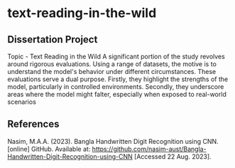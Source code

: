 # text-reading-in-the-wild
## Dissertation Project 
Topic - Text Reading in the Wild 
A significant portion of the study revolves around rigorous evaluations. Using a range of datasets, the
motive is to understand the model's behavior under different circumstances. These evaluations serve
a dual purpose. Firstly, they highlight the strengths of the model, particularly in controlled environments.
Secondly, they underscore areas where the model might falter, especially when exposed to real-world
scenarios
## References
Nasim, M.A.A. (2023). Bangla Handwritten Digit Recognition using CNN. [online] GitHub. Available at: https://github.com/nasim-aust/Bangla-Handwritten-Digit-Recognition-using-CNN [Accessed 22 Aug. 2023].


